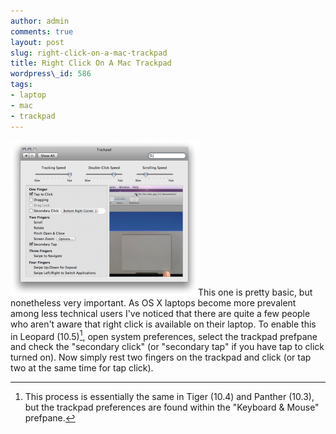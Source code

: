 ```yaml
---
author: admin
comments: true
layout: post
slug: right-click-on-a-mac-trackpad
title: Right Click On A Mac Trackpad
wordpress\_id: 586
tags:
- laptop
- mac
- trackpad
---
```


[![rightclickmac](/assets/media/2009/05/rightclickmac-300x248.png)](/assets/media/2009/05/rightclickmac.png)This one is pretty basic, but nonetheless very important.  As OS X laptops become more prevalent among less technical users I've noticed that there are quite a few people who aren't aware that right click is available on their laptop.  To enable this in Leopard (10.5)[^1], open system preferences, select the trackpad prefpane and check the "secondary click" (or "secondary tap" if you have tap to click turned on).  Now simply rest two fingers on the trackpad and click (or tap two at the same time for tap click).

[^1]: This process is essentially the same in Tiger (10.4) and Panther (10.3), but the trackpad preferences are found within the "Keyboard & Mouse" prefpane.
